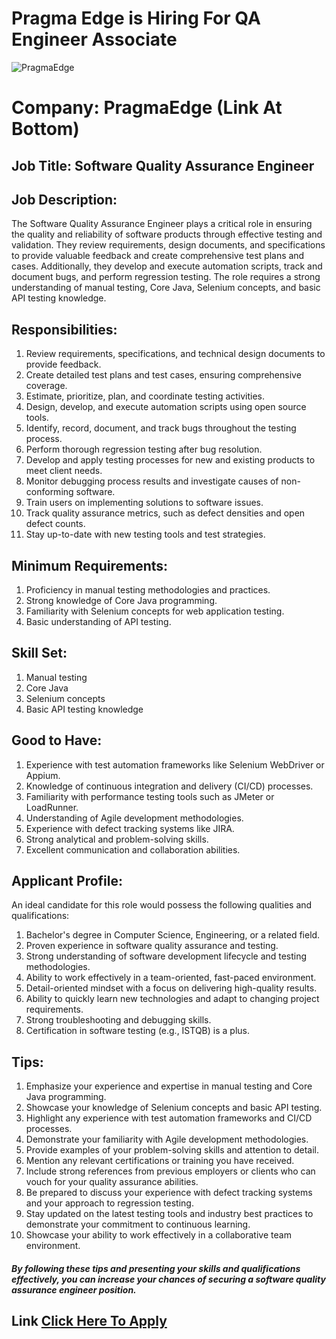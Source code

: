 # Pragma Edge is Hiring For QA Engineer Associate


![PragmaEdge](https://i.ibb.co/C8rmYBq/pragma-Edge.png "PragmaEdge")

# Company: PragmaEdge (Link At Bottom)

## Job Title: Software Quality Assurance Engineer

## Job Description:
The Software Quality Assurance Engineer plays a critical role in ensuring the quality and reliability of software products through effective testing and validation. They review requirements, design documents, and specifications to provide valuable feedback and create comprehensive test plans and cases. Additionally, they develop and execute automation scripts, track and document bugs, and perform regression testing. The role requires a strong understanding of manual testing, Core Java, Selenium concepts, and basic API testing knowledge.

## Responsibilities:
1. Review requirements, specifications, and technical design documents to provide feedback.
2. Create detailed test plans and test cases, ensuring comprehensive coverage.
3. Estimate, prioritize, plan, and coordinate testing activities.
4. Design, develop, and execute automation scripts using open source tools.
5. Identify, record, document, and track bugs throughout the testing process.
6. Perform thorough regression testing after bug resolution.
7. Develop and apply testing processes for new and existing products to meet client needs.
8. Monitor debugging process results and investigate causes of non-conforming software.
9. Train users on implementing solutions to software issues.
10. Track quality assurance metrics, such as defect densities and open defect counts.
11. Stay up-to-date with new testing tools and test strategies.

## Minimum Requirements:
1. Proficiency in manual testing methodologies and practices.
2. Strong knowledge of Core Java programming.
3. Familiarity with Selenium concepts for web application testing.
4. Basic understanding of API testing.

## Skill Set:
1. Manual testing
2. Core Java
3. Selenium concepts
4. Basic API testing knowledge

## Good to Have:
1. Experience with test automation frameworks like Selenium WebDriver or Appium.
2. Knowledge of continuous integration and delivery (CI/CD) processes.
3. Familiarity with performance testing tools such as JMeter or LoadRunner.
4. Understanding of Agile development methodologies.
5. Experience with defect tracking systems like JIRA.
6. Strong analytical and problem-solving skills.
7. Excellent communication and collaboration abilities.

## Applicant Profile:
An ideal candidate for this role would possess the following qualities and qualifications:
1. Bachelor's degree in Computer Science, Engineering, or a related field.
2. Proven experience in software quality assurance and testing.
3. Strong understanding of software development lifecycle and testing methodologies.
4. Ability to work effectively in a team-oriented, fast-paced environment.
5. Detail-oriented mindset with a focus on delivering high-quality results.
6. Ability to quickly learn new technologies and adapt to changing project requirements.
7. Strong troubleshooting and debugging skills.
8. Certification in software testing (e.g., ISTQB) is a plus.

## Tips:
1. Emphasize your experience and expertise in manual testing and Core Java programming.
2. Showcase your knowledge of Selenium concepts and basic API testing.
3. Highlight any experience with test automation frameworks and CI/CD processes.
4. Demonstrate your familiarity with Agile development methodologies.
5. Provide examples of your problem-solving skills and attention to detail.
6. Mention any relevant certifications or training you have received.
7. Include strong references from previous employers or clients who can vouch for your quality assurance abilities.
8. Be prepared to discuss your experience with defect tracking systems and your approach to regression testing.
9. Stay updated on the latest testing tools and industry best practices to demonstrate your commitment to continuous learning.
10. Showcase your ability to work effectively in a collaborative team environment.

##### By following these tips and presenting your skills and qualifications effectively, you can increase your chances of securing a software quality assurance engineer position.

## Link [Click Here To Apply](https://careers.pragmaedge.com/qa-engineer-associate/)
